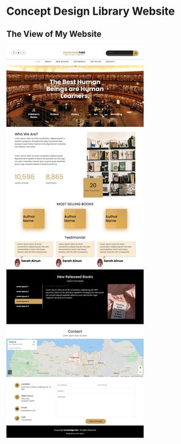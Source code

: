 # Concept Design Library Website
## The View of My Website

![alt text](https://github.com/Faridmumtazz/Library-Web-Concept/blob/master/Library/img/7.jpeg)
